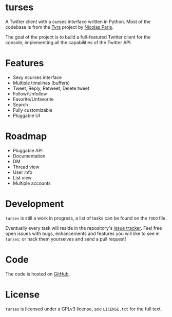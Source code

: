 turses
======

A Twitter client with a curses interface written in Python. Most of the codebase 
is from the [Tyrs](http://tyrs.nicosphere.net) project by [Nicolas Paris](http://github.com/Nic0).

The goal of the project is to build a full-featured Twitter client for the console,
implementing all the capabilities of the Twitter API.

Features
========

 * Sexy ncurses interface
 * Multiple timelines (buffers)
 * Tweet, Reply, Retweet, Delete tweet
 * Follow/Unfollow
 * Favorite/Unfavorite
 * Search
 * Fully customizable
 * Pluggable UI

Roadmap
=======

 * Pluggable API
 * Documentation
 * DM
 * Thread view
 * User info
 * List view
 * Multiple accounts

Development
===========

`turses` is still a work in progress, a list of tasks can be found on 
the `TODO` file. 

Eventually every task will reside in the repository's [issue tracker](http://github.com/alejandrogomez/turses/issues). Feel free open issues with bugs, enhancements and features you will like
to see in `turses`; or hack them yourselves and send a pull request!

Code
====

The code is hosted on [GitHub](http://github.com/alejandrogomez/turses).

License
=======

`turses` is licensed under a GPLv3 license, see `LICENSE.txt` for the full text.
